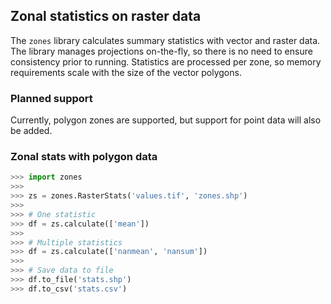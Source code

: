 Zonal statistics on raster data
---

The `zones` library calculates summary statistics with vector and raster data. The library manages projections on-the-fly,
so there is no need to ensure consistency prior to running. Statistics are processed per zone, so memory requirements
scale with the size of the vector polygons. 

### Planned support

Currently, polygon zones are supported, but support for point data will 
also be added.


### Zonal stats with polygon data

```python
>>> import zones
>>>
>>> zs = zones.RasterStats('values.tif', 'zones.shp')
>>>
>>> # One statistic
>>> df = zs.calculate(['mean'])
>>>
>>> # Multiple statistics
>>> df = zs.calculate(['nanmean', 'nansum'])
>>>
>>> # Save data to file
>>> df.to_file('stats.shp')
>>> df.to_csv('stats.csv')
```
